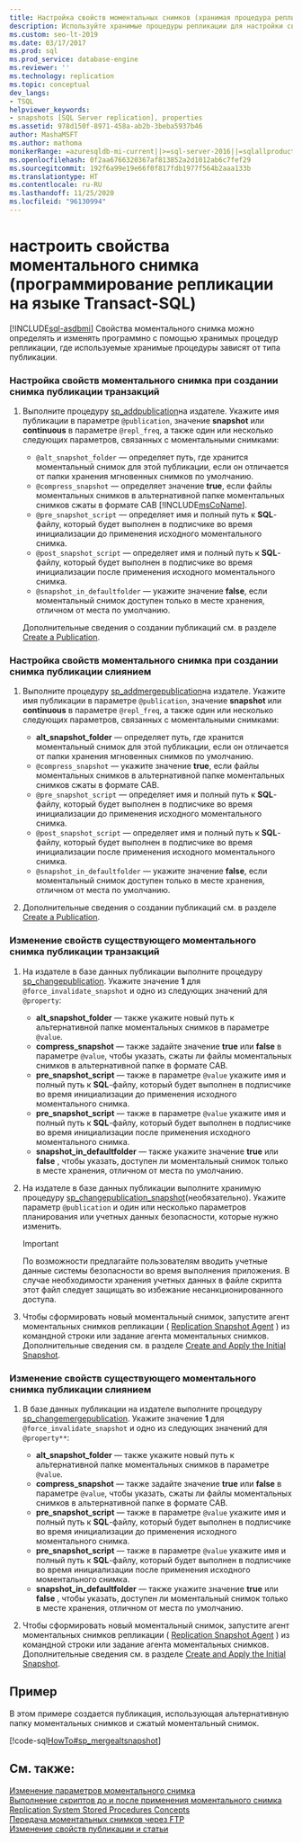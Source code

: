 ```yaml
---
title: Настройка свойств моментальных снимков (хранимая процедура репликации)
description: Используйте хранимые процедуры репликации для настройки свойств моментального снимка для моментальных снимков или публикаций транзакций.
ms.custom: seo-lt-2019
ms.date: 03/17/2017
ms.prod: sql
ms.prod_service: database-engine
ms.reviewer: ''
ms.technology: replication
ms.topic: conceptual
dev_langs:
- TSQL
helpviewer_keywords:
- snapshots [SQL Server replication], properties
ms.assetid: 978d150f-8971-458a-ab2b-3beba5937b46
author: MashaMSFT
ms.author: mathoma
monikerRange: =azuresqldb-mi-current||>=sql-server-2016||=sqlallproducts-allversions
ms.openlocfilehash: 0f2aa6766320367af813852a2d1012ab6c7fef29
ms.sourcegitcommit: 192f6a99e19e66f0f817fdb1977f564b2aaa133b
ms.translationtype: HT
ms.contentlocale: ru-RU
ms.lasthandoff: 11/25/2020
ms.locfileid: "96130994"
---
```

# <a name="configure-snapshot-properties-replication-transact-sql-programming"></a>настроить свойства моментального снимка (программирование репликации на языке Transact-SQL)
[!INCLUDE[sql-asdbmi](../../../includes/applies-to-version/sql-asdbmi.md)]
  Свойства моментального снимка можно определять и изменять программно с помощью хранимых процедур репликации, где используемые хранимые процедуры зависят от типа публикации.  
  
### <a name="to-configure-snapshot-properties-when-creating-a-snapshot-or-transactional-publication"></a>Настройка свойств моментального снимка при создании снимка публикации транзакций  
  
1.  Выполните процедуру [sp_addpublication](../../../relational-databases/system-stored-procedures/sp-addpublication-transact-sql.md)на издателе. Укажите имя публикации в параметре `@publication`, значение **snapshot** или **continuous** в параметре `@repl_freq`, а также один или несколько следующих параметров, связанных с моментальными снимками:  
  
    -   `@alt_snapshot_folder` — определяет путь, где хранится моментальный снимок для этой публикации, если он отличается от папки хранения мгновенных снимков по умолчанию.    
    -   `@compress_snapshot` — определяет значение **true**, если файлы моментальных снимков в альтернативной папке моментальных снимков сжаты в формате CAB [!INCLUDE[msCoName](../../../includes/msconame-md.md)].    
    -   `@pre_snapshot_script` — определяет имя и полный путь к **SQL**-файлу, который будет выполнен в подписчике во время инициализации до применения исходного моментального снимка.    
    -   `@post_snapshot_script` — определяет имя и полный путь к **SQL**-файлу, который будет выполнен в подписчике во время инициализации после применения исходного моментального снимка.    
    -   `@snapshot_in_defaultfolder` — укажите значение **false**, если моментальный снимок доступен только в месте хранения, отличном от места по умолчанию.  
  
     Дополнительные сведения о создании публикаций см. в разделе [Create a Publication](../../../relational-databases/replication/publish/create-a-publication.md).  
  
### <a name="to-configure-snapshot-properties-when-creating-a-merge-publication"></a>Настройка свойств моментального снимка при создании снимка публикации слиянием  
  
1.  Выполните процедуру [sp_addmergepublication](../../../relational-databases/system-stored-procedures/sp-addmergepublication-transact-sql.md)на издателе. Укажите имя публикации в параметре `@publication`, значение **snapshot** или **continuous** в параметре `@repl_freq`, а также один или несколько следующих параметров, связанных с моментальными снимками:  
  
    -   **alt_snapshot_folder** — определяет путь, где хранится моментальный снимок для этой публикации, если он отличается от папки хранения мгновенных снимков по умолчанию.    
    -   `@compress_snapshot` — укажите значение **true**, если файлы моментальных снимков в альтернативной папке моментальных снимков сжаты в формате CAB.   
    -   `@pre_snapshot_script` — определяет имя и полный путь к **SQL**-файлу, который будет выполнен в подписчике во время инициализации до применения исходного моментального снимка.    
    -   `@post_snapshot_script` — определяет имя и полный путь к **SQL**-файлу, который будет выполнен в подписчике во время инициализации после применения исходного моментального снимка.    
    -   `@snapshot_in_defaultfolder` — укажите значение **false**, если моментальный снимок доступен только в месте хранения, отличном от места по умолчанию.  
  
2.  Дополнительные сведения о создании публикаций см. в разделе [Create a Publication](../../../relational-databases/replication/publish/create-a-publication.md).  
  
### <a name="to-modify-snapshot-properties-of-an-existing-snapshot-or-transactional-publication"></a>Изменение свойств существующего моментального снимка публикации транзакций  
  
1.  На издателе в базе данных публикации выполните процедуру [sp_changepublication](../../../relational-databases/system-stored-procedures/sp-changepublication-transact-sql.md). Укажите значение **1** для `@force_invalidate_snapshot` и одно из следующих значений для `@property`:  
  
    -   **alt_snapshot_folder** — также укажите новый путь к альтернативной папке моментальных снимков в параметре `@value`.    
    -   **compress_snapshot** — также задайте значение **true** или **false** в параметре `@value`, чтобы указать, сжаты ли файлы моментальных снимков в альтернативной папке в формате CAB.    
    -   **pre_snapshot_script** — также в параметре `@value` укажите имя и полный путь к **SQL**-файлу, который будет выполнен в подписчике во время инициализации до применения исходного моментального снимка.    
    -   **pre_snapshot_script** — также в параметре `@value` укажите имя и полный путь к **SQL**-файлу, который будет выполнен в подписчике во время инициализации после применения исходного моментального снимка.    
    -   **snapshot_in_defaultfolder** — также укажите значение **true** или **false** , чтобы указать, доступен ли моментальный снимок только в месте хранения, отличном от места по умолчанию.  
  
2.  На издателе в базе данных публикации выполните хранимую процедуру [sp_changepublication_snapshot](../../../relational-databases/system-stored-procedures/sp-changepublication-snapshot-transact-sql.md)(необязательно). Укажите параметр `@publication` и один или несколько параметров планирования или учетных данных безопасности, которые нужно изменить.  
  
    > [!IMPORTANT]  
    >  По возможности предлагайте пользователям вводить учетные данные системы безопасности во время выполнения приложения. В случае необходимости хранения учетных данных в файле скрипта этот файл следует защищать во избежание несанкционированного доступа.  
  
3.  Чтобы сформировать новый моментальный снимок, запустите агент моментальных снимков репликации ( [Replication Snapshot Agent](../../../relational-databases/replication/agents/replication-snapshot-agent.md) ) из командной строки или задание агента моментальных снимков. Дополнительные сведения см. в разделе [Create and Apply the Initial Snapshot](../../../relational-databases/replication/create-and-apply-the-initial-snapshot.md).  
  
### <a name="to-modify-snapshot-properties-of-an-existing-merge-publication"></a>Изменение свойств существующего моментального снимка публикации слиянием  
  
1.  В базе данных публикации на издателе выполните процедуру [sp_changemergepublication](../../../relational-databases/system-stored-procedures/sp-changemergepublication-transact-sql.md). Укажите значение **1** для `@force_invalidate_snapshot` и одно из следующих значений для `@property**`:  
  
    -   **alt_snapshot_folder** — также укажите новый путь к альтернативной папке моментальных снимков в параметре `@value`.    
    -   **compress_snapshot** — также задайте значение **true** или **false** в параметре `@value`, чтобы указать, сжаты ли файлы моментальных снимков в альтернативной папке в формате CAB.    
    -   **pre_snapshot_script** — также в параметре `@value` укажите имя и полный путь к **SQL**-файлу, который будет выполнен в подписчике во время инициализации до применения исходного моментального снимка.    
    -   **pre_snapshot_script** — также в параметре `@value` укажите имя и полный путь к **SQL**-файлу, который будет выполнен в подписчике во время инициализации после применения исходного моментального снимка.    
    -   **snapshot_in_defaultfolder** — также укажите значение **true** или **false** , чтобы указать, доступен ли моментальный снимок только в месте хранения, отличном от места по умолчанию.  
  
2.  Чтобы сформировать новый моментальный снимок, запустите агент моментальных снимков репликации ( [Replication Snapshot Agent](../../../relational-databases/replication/agents/replication-snapshot-agent.md) ) из командной строки или задание агента моментальных снимков. Дополнительные сведения см. в разделе [Create and Apply the Initial Snapshot](../../../relational-databases/replication/create-and-apply-the-initial-snapshot.md).  
  
## <a name="example"></a>Пример  
 В этом примере создается публикация, использующая альтернативную папку моментальных снимков и сжатый моментальный снимок.  
  
 [!code-sql[HowTo#sp_mergealtsnapshot](../../../relational-databases/replication/codesnippet/tsql/configure-snapshot-prope_1.sql)]  
  
## <a name="see-also"></a>См. также:  
 [Изменение параметров моментального снимка](../../../relational-databases/replication/snapshot-options.md)   
 [Выполнение скриптов до и после применения моментального снимка](../../../relational-databases/replication/snapshot-options.md#execute-scripts-before-and-after-snapshot-is-applied)   
 [Replication System Stored Procedures Concepts](../../../relational-databases/replication/concepts/replication-system-stored-procedures-concepts.md)   
 [Передача моментальных снимков через FTP](../../../relational-databases/replication//publish/deliver-a-snapshot-through-ftp.md)   
 [Изменение свойств публикации и статьи](../../../relational-databases/replication/publish/change-publication-and-article-properties.md)  
  
  
